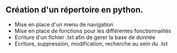 ## Création d'un répertoire en python.
- Mise en place d'un menu de navigation
- Mise en place de fonctions pour les différentes fonctionnalités
- Ecriture d'un fichier .txt afin de gerer la base de donnée
- Ecriture, suppression, modification, recherche au sein du .txt
